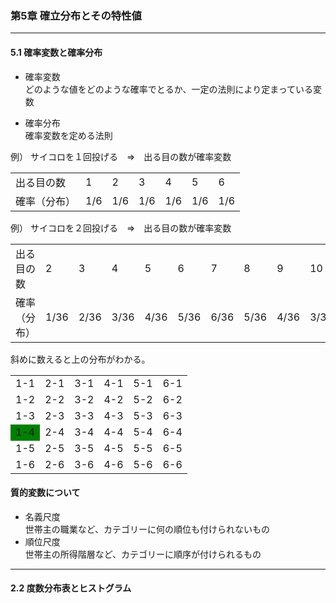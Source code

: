 ### 第5章 確立分布とその特性値
---

#### 5.1 確率変数と確率分布  
* 確率変数  
どのような値をどのような確率でとるか、一定の法則により定まっている変数

* 確率分布  
確率変数を定める法則


例）
サイコロを１回投げる　⇒　出る目の数が確率変数

<table>
<tr>
  <td>出る目の数</td><td>1</td><td>2</td><td>3</td><td>4</td><td>5</td><td>6</td>
</tr>
<tr>
  <td>確率（分布）</td><td>1/6</td><td>1/6</td><td>1/6</td><td>1/6</td><td>1/6</td><td>1/6</td>
</tr>
</table>


例）
サイコロを２回投げる　⇒　出る目の数が確率変数

<table>
<tr>
  <td>出る目の数</td><td>2</td><td>3</td><td>4</td><td>5</td><td>6</td><td>7</td><td>8</td><td>9</td><td>10</td><td>11</td><td>12</td>
</tr>
<tr>
  <td>確率（分布）</td><td>1/36</td><td>2/36</td><td>3/36</td><td>4/36</td><td>5/36</td><td>6/36</td><td>5/36</td><td>4/36</td><td>3/36</td><td>2/36</td><td>1/36</td>
</tr>
</table>

斜めに数えると上の分布がわかる。

<table>
<tr><td>1-1 </td><td>2-1 </td><td>3-1 </td><td>4-1 </td><td>5-1 </td><td>6-1</td></tr>
<tr><td>1-2 </td><td>2-2 </td><td>3-2 </td><td>4-2 </td><td>5-2 </td><td>6-2</td></tr>
<tr><td>1-3 </td><td>2-3 </td><td>3-3 </td><td>4-3 </td><td>5-3 </td><td>6-3</td></tr>
<tr><td bgcolor="green">1-4 </td><td>2-4 </td><td>3-4 </td><td>4-4 </td><td>5-4 </td><td>6-4</td></tr>
<tr><td>1-5 </td><td>2-5 </td><td>3-5 </td><td>4-5 </td><td>5-5 </td><td>6-5</td></tr>
<tr><td>1-6 </td><td>2-6 </td><td>3-6 </td><td>4-6 </td><td>5-6 </td><td>6-6</td></tr>
</table>



#### 質的変数について  
* 名義尺度  
世帯主の職業など、カテゴリーに何の順位も付けられないもの  
* 順位尺度  
世帯主の所得階層など、カテゴリーに順序が付けられるもの  
  
---
#### 2.2 度数分布表とヒストグラム  




